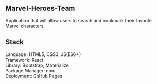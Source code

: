 ## Marvel-Heroes-Team


Application that will allow users to search and bookmark their favorite Marvel characters.

## Stack

Language: HTML5, CSS3, JS(ES6+) <br />
Framework: React <br />
Library: Bootstrap, Materialize <br />
Package Manager: npm <br />
Deployment: GitHub Pages


